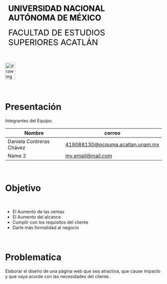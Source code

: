 <div style="display: table;">
    <div style="width: 75%;float: left;margin: auto;padding: 50px 0px 50px 10px; float: left;">
        <span style="color: black;font-size: 25px;font-weight: bold;">UNIVERSIDAD NACIONAL AUTÓNOMA DE MÉXICO</span></br></br>
        <span style="color: black;font-size: 26px;">FACULTAD DE ESTUDIOS SUPERIORES ACATLÁN</span>
    </div>
    <img src="/archivos/index/fesa.png" alt="drawing" width="200" style="width: 25%;"/>
</div>

&nbsp;
# Presentación

Integrantes del Equipo:

| Nombre | correo |
| --- | --- |
| Daniela Contreras Chávez | 419088130@pcpuma.acatlan.unam.mx |
| Name 2 | my.email@mail.com |

&nbsp;
# Objetivo

<br>

- El Aumento de las ventas
- El Aumento del alcance
- Cumplir con los requisitos del cliente
- Darle más formalidad al negocio

&nbsp;
# Problematica

Elaborar el diseño de una página web que sea atractiva, que cause impacto y que vaya acorde con las necesidades del cliente.
